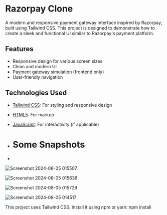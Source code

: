 # Razorpay Clone

A modern and responsive payment gateway interface inspired by Razorpay, built using Tailwind CSS. This project is designed to demonstrate how to create a sleek and functional UI similar to Razorpay's payment platform.

## Features

- Responsive design for various screen sizes
- Clean and modern UI
- Payment gateway simulation (frontend only)
- User-friendly navigation

## Technologies Used

- [Tailwind CSS](https://tailwindcss.com/): For styling and responsive design
- [HTML5](https://developer.mozilla.org/en-US/docs/Web/HTML): For markup
- [JavaScript](https://developer.mozilla.org/en-US/docs/Web/JavaScript): For interactivity (if applicable)

- # Some Snapshots
-  
![Screenshot 2024-08-05 015507](https://github.com/user-attachments/assets/b7e39183-0be2-4233-9972-642a590362a4)

![Screenshot 2024-08-05 015636](https://github.com/user-attachments/assets/05da90c6-d544-4008-87e0-5861a844119f)

![Screenshot 2024-08-05 015729](https://github.com/user-attachments/assets/bd2408b2-2d17-4d49-986f-209ad88923fe)

![Screenshot 2024-08-05 014517](https://github.com/user-attachments/assets/42e7504a-caa1-4eea-9611-c8a8dc73410f)


This project uses Tailwind CSS. Install it using npm or yarn:
  npm install






